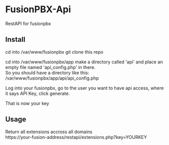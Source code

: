 # FusionPBX-Api
RestAPI for fusionpbx

## Install
cd into /var/www/fusionpbx
git clone this repo

cd into /var/www/fusionpbx/app
make a directory called 'api' and place an empty file named 'api_config.php' in there.  
So you should have a directory like this:  
/var/www/fusionpbx/app/api/api_config.php

Log into your fusionpbx, go to the user you want to have api access, where it says API Key, click generate.

That is now your key 

## Usage
Return all extensions accross all domains  
https://your-fusion-address/restapi/extensions.php?key=YOURKEY  


